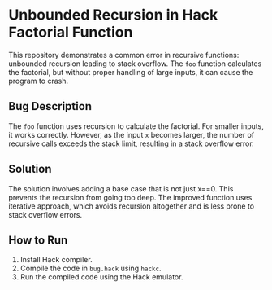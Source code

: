 # Unbounded Recursion in Hack Factorial Function
This repository demonstrates a common error in recursive functions: unbounded recursion leading to stack overflow. The `foo` function calculates the factorial, but without proper handling of large inputs, it can cause the program to crash.

## Bug Description
The `foo` function uses recursion to calculate the factorial. For smaller inputs, it works correctly. However, as the input `x` becomes larger, the number of recursive calls exceeds the stack limit, resulting in a stack overflow error.

## Solution
The solution involves adding a base case that is not just x==0. This prevents the recursion from going too deep. The improved function uses iterative approach, which avoids recursion altogether and is less prone to stack overflow errors. 

## How to Run
1. Install Hack compiler. 
2. Compile the code in `bug.hack` using `hackc`.
3. Run the compiled code using the Hack emulator.